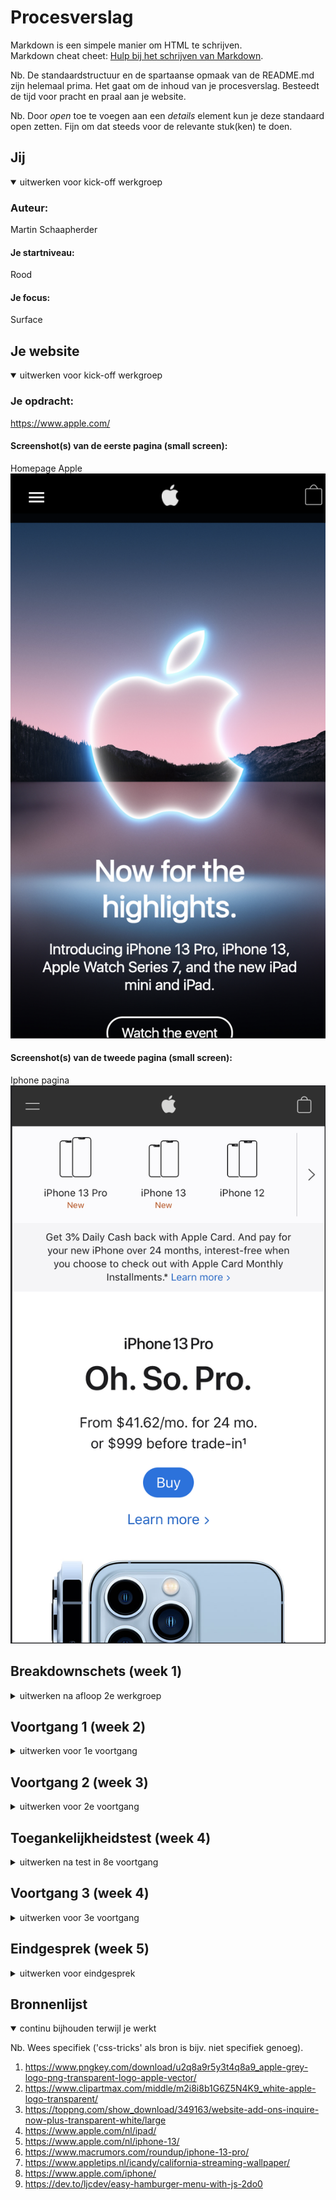 # Procesverslag
Markdown is een simpele manier om HTML te schrijven.  
Markdown cheat cheet: [Hulp bij het schrijven van Markdown](https://github.com/adam-p/markdown-here/wiki/Markdown-Cheatsheet).

Nb. De standaardstructuur en de spartaanse opmaak van de README.md zijn helemaal prima. Het gaat om de inhoud van je procesverslag. Besteedt de tijd voor pracht en praal aan je website.

Nb. Door *open* toe te voegen aan een *details* element kun je deze standaard open zetten. Fijn om dat steeds voor de relevante stuk(ken) te doen.





## Jij

<details open>
<summary>uitwerken voor kick-off werkgroep</summary>

### Auteur:
Martin Schaapherder

#### Je startniveau:
Rood

#### Je focus:
Surface
 
</details>





## Je website

<details open>
<summary>uitwerken voor kick-off werkgroep</summary>

### Je opdracht:
https://www.apple.com/

#### Screenshot(s) van de eerste pagina (small screen): 
Homepage Apple
![home](https://github.com/Martin803/stunning-potato/blob/main/images/homepage.png)


#### Screenshot(s) van de tweede pagina (small screen):
Iphone pagina
![iphonepagina](https://github.com/Martin803/stunning-potato/blob/main/images/iphonepagina.png)

 
</details>





## Breakdownschets (week 1)

<details>
<summary>uitwerken na afloop 2e werkgroep</summary>

### de hele pagina: 
![menu](https://github.com/Martin803/stunning-potato/blob/main/images/IMG_2420_2.jpg)


</details>





## Voortgang 1 (week 2)

<details>
<summary>uitwerken voor 1e voortgang</summary>

### Stand van zaken
Ik had een wat moeizame start maar ik ben toch best ver gekomen ik had wat problemen met de juiste font erin krijgen.


### Agenda voor meeting
samen met je groepje opstellen

| student 1      |
| Ik had vragen wat de beste manier was om een font erin te krijgen.           



### Verslag van meeting
hier na afloop snel de uitkomsten van de meeting vastleggen

- Ik kreeg te horen van de docent dat @font-face handig is, dus daar ben ik over gaan researchen.

</details>





## Voortgang 2 (week 3)

<details>
<summary>uitwerken voor 2e voortgang</summary>

### Stand van zaken
ik was lekker bezig alles ging prima alleen had ik wat struggles met het maken van een navigatie maar dat is uiteindelijk aan de hand van een totorial toch nog gelukt.


### Agenda voor meeting
samen met je groepje opstellen

| student 1      |
| ---            |
| ik wou graag meer weten over backdrop-filter.



### Verslag van meeting
hier na afloop snel de uitkomsten van de meeting vastleggen

- ik heb erachter gekomen dat ik goed op weg was en dat mijn code er goed uitzag.

</details>





## Toegankelijkheidstest (week 4)

<details>
<summary>uitwerken na test in 8e voortgang</summary>

### Bevindingen
Lijst met je bevindingen die in de test naar voren kwamen:

#### Een voice over programma is erg moelijk om te leren gebruiken
Ik kon het niet werkend krijgen en ik kan me voorstellen dat dit voor iemand zonder visie nog moeilijker is om te ondekkken hoe dit werkt.

er is een totorial maar die heb ik niet gevolgd omdat ik te weinig tijd daar voor had.
 
![toegankelijkheid](https://github.com/Martin803/stunning-potato/blob/main/images/Schermafbeelding%202021-09-29%20om%2010.45.35.png)



#### Contrast was slecht te lezen met bepaalde handicap bril 
wat de title zegt.

dit kan opgelost worden door een contrast checker te gebruiken en aan de hand van die website nieuwe kleuren kiezen


#### Met een spasme beperking is het heel erg moeilijk om een computer te gebruiken. 
Ik heb zelf geprobeerd om met de spasme simulator mijn laptop te gebruiken maar het was onmogelijk. ik kan me voorstellen mensen die het echt hebben dat die er beter mee om kunnen gaan maar ik vond het erg lastig

een oplossing is grotere buttons die makkelijk zijn aan te klikken en ook dat je makkelijk weer terug kan als je perongeluk een fout hebt gemaakt.

</details>





## Voortgang 3 (week 4)

<details>
<summary>uitwerken voor 3e voortgang</summary>

### Stand van zaken
Ik had me verslapen want ik dacht dat het later was dus ik was er helaas niet bij


### Agenda voor meeting
samen met je groepje opstellen

| student 1      |
| ---            |
| Ik had geen vragen voor deze meeting ookal was ik er niet bij|

### Verslag van meeting

 -

</details>





## Eindgesprek (week 5)

<details>
<summary>uitwerken voor eindgesprek</summary>

### Stand van zaken
Ik had weinig tijd omdat ik nog een andere opdracht af moest maken, en ook moest werken in het weekend. Maar ik heb Maandag de heledag de tijd gehad om eraan te werken. Alles ging eigenlijk vrij goed behalve de costum fonts op github goed krijgen en ik had problemen met css specificity op de tweede pagina, en ik werd er knettergek van dus ik heb uiteindelijk class selectoren en id selectoren gebruikt.

### Screenshot(s)

hier screenshot(s) van je eindresultaat
 
 ![home](https://github.com/Martin803/stunning-potato/blob/main/images/homepage.png)
 
 ![iphone pagina](https://github.com/Martin803/stunning-potato/blob/main/images/iphone%20pagina.png)
 
![which](https://github.com/Martin803/stunning-potato/blob/main/images/whichpagina.png)
 
 ![menu](https://github.com/Martin803/stunning-potato/blob/main/images/menu.png)
 
![footer](https://github.com/Martin803/stunning-potato/blob/main/images/footer.png)
 

</details>





## Bronnenlijst

<details open>
<summary>continu bijhouden terwijl je werkt</summary>

Nb. Wees specifiek ('css-tricks' als bron is bijv. niet specifiek genoeg).

1. https://www.pngkey.com/download/u2q8a9r5y3t4q8a9_apple-grey-logo-png-transparent-logo-apple-vector/
2. https://www.clipartmax.com/middle/m2i8i8b1G6Z5N4K9_white-apple-logo-transparent/
3. https://toppng.com/show_download/349163/website-add-ons-inquire-now-plus-transparent-white/large
4. https://www.apple.com/nl/ipad/
5. https://www.apple.com/nl/iphone-13/
6. https://www.macrumors.com/roundup/iphone-13-pro/
7. https://www.appletips.nl/icandy/california-streaming-wallpaper/ 
8. https://www.apple.com/iphone/
9. https://dev.to/ljcdev/easy-hamburger-menu-with-js-2do0

</details>

